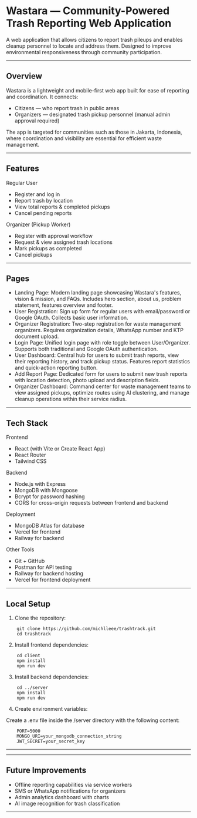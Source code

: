 # Wastara — Community-Powered Trash Reporting Web Application

A web application that allows citizens to report trash pileups and enables cleanup personnel to locate and address them. Designed to improve environmental responsiveness through community participation.

---

## Overview

Wastara is a lightweight and mobile-first web app built for ease of reporting and coordination. It connects:

- Citizens — who report trash in public areas
- Organizers — designated trash pickup personnel (manual admin approval required)

The app is targeted for communities such as those in Jakarta, Indonesia, where coordination and visibility are essential for efficient waste management.

---

## Features

Regular User

- Register and log in
- Report trash by location
- View total reports & completed pickups
- Cancel pending reports

Organizer (Pickup Worker)

- Register with approval workflow
- Request & view assigned trash locations
- Mark pickups as completed
- Cancel pickups

---

## Pages


- Landing Page:
Modern landing page showcasing Wastara's features, vision & mission, and FAQs. Includes hero section, about us, problem statement, features overview and footer.
- User Registration:
Sign up form for regular users with email/password or Google OAuth. Collects basic user information.
- Organizer Registration:
Two-step registration for waste management organizers. Requires organization details, WhatsApp number and KTP document upload.
- Login Page:
Unified login page with role toggle between User/Organizer. Supports both traditional and Google OAuth authentication.
- User Dashboard:
Central hub for users to submit trash reports, view their reporting history, and track pickup status. Features report statistics and quick-action reporting button.
- Add Report Page:
Dedicated form for users to submit new trash reports with location detection, photo upload and description fields.
- Organizer Dashboard:
Command center for waste management teams to view assigned pickups, optimize routes using AI clustering, and manage cleanup operations within their service radius.

---

## Tech Stack

Frontend

- React (with Vite or Create React App)
- React Router
- Tailwind CSS

Backend
- Node.js with Express
- MongoDB with Mongoose
- Bcrypt for password hashing
- CORS for cross-origin requests between frontend and backend

Deployment
- MongoDB Atlas for database
- Vercel for frontend
- Railway for backend

Other Tools
- Git + GitHub
- Postman for API testing
- Railway for backend hosting
- Vercel for frontend deployment

---

## Local Setup

1. Clone the repository:
```
    git clone https://github.com/michlleee/trashtrack.git
    cd trashtrack
```
2. Install frontend dependencies:
```
    cd client
    npm install
    npm run dev
```
3. Install backend dependencies:
```
    cd ../server
    npm install
    npm run dev
```
4. Create environment variables:

Create a .env file inside the /server directory with the following content:
```
    PORT=5000
    MONGO_URI=your_mongodb_connection_string
    JWT_SECRET=your_secret_key
```
---

---

## Future Improvements

- Offline reporting capabilities via service workers
- SMS or WhatsApp notifications for organizers
- Admin analytics dashboard with charts
- AI image recognition for trash classification

---
